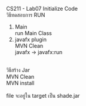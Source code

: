 CS211 - Lab07 Initialize Code<br>
วิธีทดสอบการ RUN<br>
1. Main <br>
run Main Class
2. javafx plugin<br>
MVN Clean<br>
javafx -> javafx:run<br><br>

วิธีสร้าง Jar<br>
MVN Clean<br>
MVN install<br><br>
file จะอยู่ใน target เป็น shade.jar 



